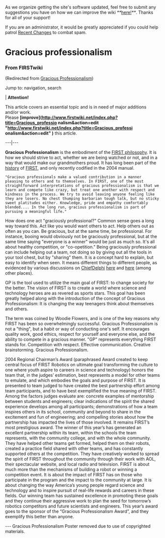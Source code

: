 As we organize getting the site's software updated, feel free to submit any
suggestions you have on how we can improve the wiki
_**_[here!](/index.php/User:Hallry/Suggestions "User:Hallry/Suggestions"
)_**_. Thanks for all of your support!

If you are an administrator, it would be greatly appreciated if you could help
patrol [Recent Changes](/index.php/Special:Recentchanges
"Special:Recentchanges" ) to combat spam.

# Gracious professionalism

### From FIRSTwiki

(Redirected from [Gracious
Professionalism](/index.php?title=Gracious_Professionalism&redirect=no
"Gracious Professionalism" ))

Jump to: navigation, search

| **Attention!**  

This article covers an essential topic and is in need of major additions
and/or work.  
Please **[improve](http://www.firstwiki.net/index.php?title=Gracious_professio
nalism&action=edit "http://www.firstwiki.net/index.php?title=Gracious_professi
onalism&action=edit" )** this article.  
  
---|---  
  
**Gracious Professionalism** is the embodiment of the [FIRST philosophy](/index.php/FIRST_philosophy "FIRST philosophy" ). It is how we should strive to act, whether we are being watched or not, and in a way that would make our grandmothers proud. It has long been part of the [history](/index.php?title=History&action=edit "History" ) of [FIRST](/index.php/FIRST "FIRST" ), and only recently codified in the 2004 manual. 

    "Gracious professionals make a valued contribution in a manner pleasing to others and to themselves. In FIRST, one of the most straightforward interpretations of gracious professionalism is that we learn and compete like crazy, but treat one another with respect and kindness in the process. We try to avoid leaving anyone feeling like they are losers. No chest thumping barbarian tough talk, but no sticky sweet platitudes either. Knowledge, pride and empathy comfortably blended.... In the long run, gracious professionalism is part of pursuing a meaningful life." 

How does one act "graciously professional?" Common sense goes a long way
toward this. Act like you would want others to act. Help others out as often
as you can. Be gracious, but at the same time, be professional. For instance,
booing would obviously not be graciously professional, but at the same time
saying "everyone is a winner" would be just as much so. It's all about healthy
competition, or "co-opetition." Being graciously professional can include
helping out a team, not doing so by giving out all the tools in your tool
chest, but by "sharing" them. It is a concept hard to explain, but easy to
identify when seen. It means different things to different people, as
evidenced by various discussions on [ChiefDelphi](/index.php/ChiefDelphi
"ChiefDelphi" )
[here](http://www.chiefdelphi.com/forums/showthread.php?t=19363
"http://www.chiefdelphi.com/forums/showthread.php?t=19363" ) and
[here](http://www.chiefdelphi.com/forums/showthread.php?t=28165
"http://www.chiefdelphi.com/forums/showthread.php?t=28165" ) (among other
places).

GP is the tool used to utilize the main goal of FIRST: to change society for
the better. The vision of FIRST is to create a world where science and
technology heroes are as revered as sports stars. This goal has been greatly
helped along with the introduction of the concept of Gracious Professionalism:
It is changing the way teenagers think about themselves and others.

The term was coined by Woodie Flowers, and is one of the key reasons why FIRST
has been so overwhelmingly successful. Gracious Professionalism is not a
"thing", but a habit or way of conducting one's self. It encourages quality
work, good ethics, respect for yourself and everyone else, and the ability to
compete in a gracious manner. "GP" represents everything FIRST stands for.
Competition with respect. Effective communication. Creative brainstorming.
Gracious Professionalism.

2004 Regional Chairman’s Award (paraphrased Award created to keep central
focus of FIRST Robotics on ultimate goal transforming the culture to one where
youth aspire to careers in science and technology) honors the team that, in
the judges’ estimation, best represents a model for other teams to emulate,
and which embodies the goals and purpose of FIRST. It is presented to team
judged to have created the best partnership effort among team participants,
and to have best exemplified the true meaning of FIRST. Among the factors
judges evaluate are: concrete examples of mentorship between students and
engineers; clear indications of the spirit the shared experience develops
among all participants; demonstrations of how a team inspires others in its
school, community and beyond to share in the excitement and fun of
engineering; and compelling stories about how the partnership has impacted the
lives of those involved. It remains FIRST’s most prestigious award. The winner
of this year’s has generated an excellent partnership within its team, within
the schools the team represents, with the community college, and with the
whole community. They have helped other teams get formed, helped them on their
robots, created a practice field shared with other teams, and has constantly
supported others at the competition. They have creatively worked to spread the
spirit of FIRST throughout the community through their work with AOL, their
spectacular website, and local radio and television. FIRST is about much more
than the mechanisms of building a robot or winning a competition event. It is
about the impact of FIRST has on those who participate in the program and the
impact to the community at large. It is about changing the way America’s young
people regard science and technology and to inspire pursuit of real-life
rewards and careers in these fields. Our winning team has sustained excellence
in promoting these goals and they continue their aggressive work to plan the
seed for tomorrow’s robotics competitors and future scientists and engineers.
This year’s award goes to the sponsor of the “Gracious Professionalism Award”,
and they exemplify this better than anyone.

\--- Gracious Professionalism Poster removed due to use of copyrighted
materials.

